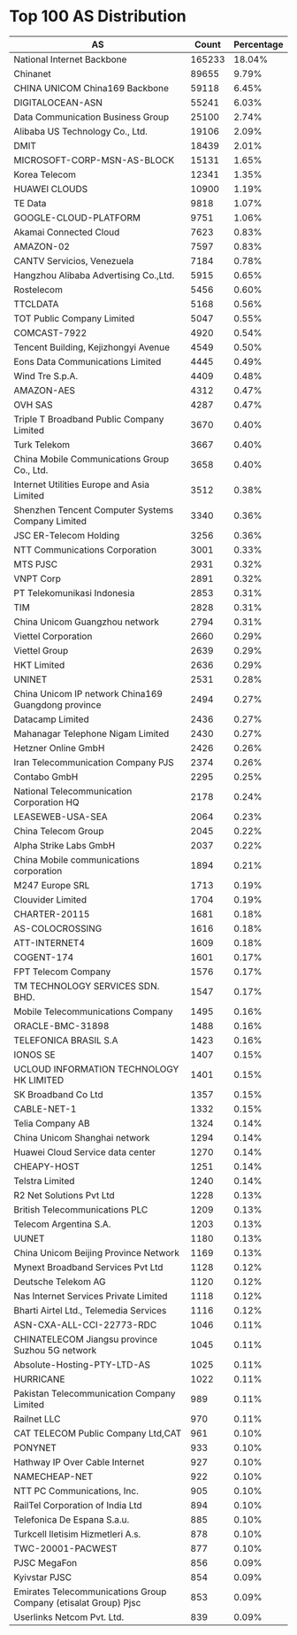 # Top 100 AS Distribution
| AS | Count | Percentage |
|----|----|----|
| National Internet Backbone | 165233 | 18.04% |
| Chinanet | 89655 | 9.79% |
| CHINA UNICOM China169 Backbone | 59118 | 6.45% |
| DIGITALOCEAN-ASN | 55241 | 6.03% |
| Data Communication Business Group | 25100 | 2.74% |
| Alibaba US Technology Co., Ltd. | 19106 | 2.09% |
| DMIT | 18439 | 2.01% |
| MICROSOFT-CORP-MSN-AS-BLOCK | 15131 | 1.65% |
| Korea Telecom | 12341 | 1.35% |
| HUAWEI CLOUDS | 10900 | 1.19% |
| TE Data | 9818 | 1.07% |
| GOOGLE-CLOUD-PLATFORM | 9751 | 1.06% |
| Akamai Connected Cloud | 7623 | 0.83% |
| AMAZON-02 | 7597 | 0.83% |
| CANTV Servicios, Venezuela | 7184 | 0.78% |
| Hangzhou Alibaba Advertising Co.,Ltd. | 5915 | 0.65% |
| Rostelecom | 5456 | 0.60% |
| TTCLDATA | 5168 | 0.56% |
| TOT Public Company Limited | 5047 | 0.55% |
| COMCAST-7922 | 4920 | 0.54% |
| Tencent Building, Kejizhongyi Avenue | 4549 | 0.50% |
| Eons Data Communications Limited | 4445 | 0.49% |
| Wind Tre S.p.A. | 4409 | 0.48% |
| AMAZON-AES | 4312 | 0.47% |
| OVH SAS | 4287 | 0.47% |
| Triple T Broadband Public Company Limited | 3670 | 0.40% |
| Turk Telekom | 3667 | 0.40% |
| China Mobile Communications Group Co., Ltd. | 3658 | 0.40% |
| Internet Utilities Europe and Asia Limited | 3512 | 0.38% |
| Shenzhen Tencent Computer Systems Company Limited | 3340 | 0.36% |
| JSC ER-Telecom Holding | 3256 | 0.36% |
| NTT Communications Corporation | 3001 | 0.33% |
| MTS PJSC | 2931 | 0.32% |
| VNPT Corp | 2891 | 0.32% |
| PT Telekomunikasi Indonesia | 2853 | 0.31% |
| TIM | 2828 | 0.31% |
| China Unicom Guangzhou network | 2794 | 0.31% |
| Viettel Corporation | 2660 | 0.29% |
| Viettel Group | 2639 | 0.29% |
| HKT Limited | 2636 | 0.29% |
| UNINET | 2531 | 0.28% |
| China Unicom IP network China169 Guangdong province | 2494 | 0.27% |
| Datacamp Limited | 2436 | 0.27% |
| Mahanagar Telephone Nigam Limited | 2430 | 0.27% |
| Hetzner Online GmbH | 2426 | 0.26% |
| Iran Telecommunication Company PJS | 2374 | 0.26% |
| Contabo GmbH | 2295 | 0.25% |
| National Telecommunication Corporation HQ | 2178 | 0.24% |
| LEASEWEB-USA-SEA | 2064 | 0.23% |
| China Telecom Group | 2045 | 0.22% |
| Alpha Strike Labs GmbH | 2037 | 0.22% |
| China Mobile communications corporation | 1894 | 0.21% |
| M247 Europe SRL | 1713 | 0.19% |
| Clouvider Limited | 1704 | 0.19% |
| CHARTER-20115 | 1681 | 0.18% |
| AS-COLOCROSSING | 1616 | 0.18% |
| ATT-INTERNET4 | 1609 | 0.18% |
| COGENT-174 | 1601 | 0.17% |
| FPT Telecom Company | 1576 | 0.17% |
| TM TECHNOLOGY SERVICES SDN. BHD. | 1547 | 0.17% |
| Mobile Telecommunications Company | 1495 | 0.16% |
| ORACLE-BMC-31898 | 1488 | 0.16% |
| TELEFONICA BRASIL S.A | 1423 | 0.16% |
| IONOS SE | 1407 | 0.15% |
| UCLOUD INFORMATION TECHNOLOGY HK LIMITED | 1401 | 0.15% |
| SK Broadband Co Ltd | 1357 | 0.15% |
| CABLE-NET-1 | 1332 | 0.15% |
| Telia Company AB | 1324 | 0.14% |
| China Unicom Shanghai network | 1294 | 0.14% |
| Huawei Cloud Service data center | 1270 | 0.14% |
| CHEAPY-HOST | 1251 | 0.14% |
| Telstra Limited | 1240 | 0.14% |
| R2 Net Solutions Pvt Ltd | 1228 | 0.13% |
| British Telecommunications PLC | 1209 | 0.13% |
| Telecom Argentina S.A. | 1203 | 0.13% |
| UUNET | 1180 | 0.13% |
| China Unicom Beijing Province Network | 1169 | 0.13% |
| Mynext Broadband Services Pvt Ltd | 1128 | 0.12% |
| Deutsche Telekom AG | 1120 | 0.12% |
| Nas Internet Services Private Limited | 1118 | 0.12% |
| Bharti Airtel Ltd., Telemedia Services | 1116 | 0.12% |
| ASN-CXA-ALL-CCI-22773-RDC | 1046 | 0.11% |
| CHINATELECOM Jiangsu province Suzhou 5G network | 1045 | 0.11% |
| Absolute-Hosting-PTY-LTD-AS | 1025 | 0.11% |
| HURRICANE | 1022 | 0.11% |
| Pakistan Telecommunication Company Limited | 989 | 0.11% |
| Railnet LLC | 970 | 0.11% |
| CAT TELECOM Public Company Ltd,CAT | 961 | 0.10% |
| PONYNET | 933 | 0.10% |
| Hathway IP Over Cable Internet | 927 | 0.10% |
| NAMECHEAP-NET | 922 | 0.10% |
| NTT PC Communications, Inc. | 905 | 0.10% |
| RailTel Corporation of India Ltd | 894 | 0.10% |
| Telefonica De Espana S.a.u. | 885 | 0.10% |
| Turkcell Iletisim Hizmetleri A.s. | 878 | 0.10% |
| TWC-20001-PACWEST | 877 | 0.10% |
| PJSC MegaFon | 856 | 0.09% |
| Kyivstar PJSC | 854 | 0.09% |
| Emirates Telecommunications Group Company (etisalat Group) Pjsc | 853 | 0.09% |
| Userlinks Netcom Pvt. Ltd. | 839 | 0.09% |
